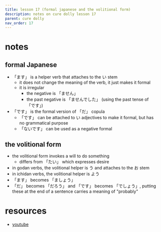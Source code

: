 ```yaml
---
title: lesson 17 (formal japanese and the volitional form)
description: notes on cure dolly lesson 17
parent: cure dolly
nav_order: 17
---
```

# notes
## formal Japanese
- 「ます」 is a helper verb that attaches to the い stem
	- it does not change the meaning of the verb, it just makes it formal
	- it is irregular
		- the negative is 「ません」
		- the past negative is 「ませんでした」 (using the past tense of 「です」)
- 「です」 is the formal version of 「だ」 copula
	- 「です」 can be attached to い adjectives to make it formal, but has no grammatical purpose
	- 「ないです」 can be used as a negative formal
## the volitional form
- the volitional form invokes a will to do something
	- differs from 「たい」 which expresses desire
- in godan verbs, the volitional helper is う and attaches to the お stem
- in ichidan verbs, the volitional helper is よう
- 「ます」 becomes 「ましょう」
- 「だ」 becomes 「だろう」 and 「です」 becomes 「でしょう」, putting these at the end of a sentence carries a meaning of "probably"
# resources
- [youtube](https://www.youtube.com/watch?v=ymJWb31qWI8)